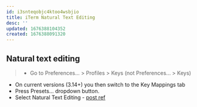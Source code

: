 ```yaml
---
id: i3snteqobjc4ktoo4wsbjio
title: iTerm Natural Text Editing
desc: ''
updated: 1676388104352
created: 1676388091320
---
```


## Natural text editing
> - Go to Preferences... > Profiles > Keys (not Preferences... > Keys)
- On current versions (3.14+) you then switch to the Key Mappings tab
- Press Presets... dropdown button.
- Select Natural Text Editing -  [post ref](https://apple.stackexchange.com/questions/154292/iterm-going-one-word-backwards-and-forwards)